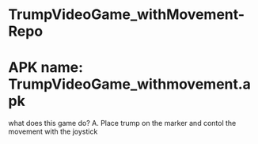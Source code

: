 # TrumpVideoGame_withMovement-Repo
# APK name: TrumpVideoGame_withmovement.apk
what does this game do?
A. Place trump on the marker and contol the movement with the joystick
